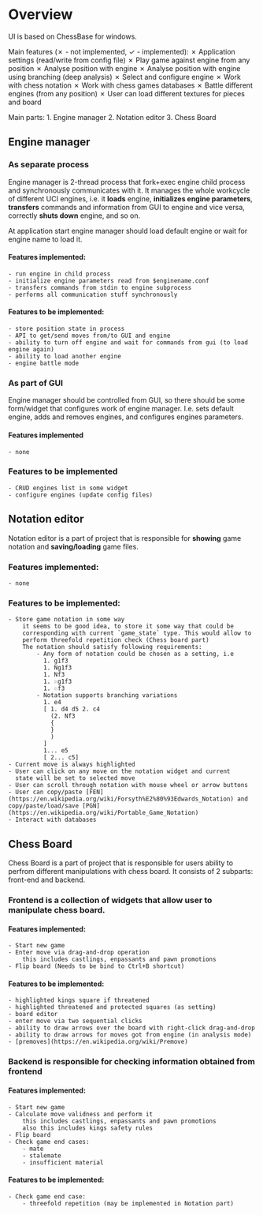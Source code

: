 # Overview
UI is based on ChessBase for windows.

Main features (✗ - not implemented, ✓ - implemented):
    ✗ Application settings (read/write from config file)
    ✗ Play game against engine from any position
    ✗ Analyse position with engine
    ✗ Analyse position with engine using branching (deep analysis)
    ✗ Select and configure engine
    ✗ Work with chess notation
    ✗ Work with chess games databases
    ✗ Battle different engines (from any position)
    ✗ User can load different textures for pieces and board

Main parts:
    1. Engine manager
    2. Notation editor
    3. Chess Board

## Engine manager
### As separate process
Engine manager is 2-thread process that fork+exec engine child process and
synchronously communicates with it. It manages the whole workcycle of different
UCI engines, i.e. it **loads** engine, **initializes engine parameters**,
**transfers** commands and information from GUI to engine and vice versa,
correctly **shuts down** engine, and so on.

At application start engine manager should load default engine or wait for
engine name to load it.

#### Features implemented:
    - run engine in child process
    - initialize engine parameters read from $enginename.conf
    - transfers commands from stdin to engine subprocess
    - performs all communication stuff synchronously
#### Features to be implemented:
    - store position state in process
    - API to get/send moves from/to GUI and engine
    - ability to turn off engine and wait for commands from gui (to load engine again)
    - ability to load another engine
    - engine battle mode

### As part of GUI
Engine manager should be controlled from GUI, so there should be some form/widget
that configures work of engine manager. I.e. sets default engine, adds and removes
engines, and configures engines parameters.
#### Features implemented
    - none
### Features to be implemented
    - CRUD engines list in some widget
    - configure engines (update config files)


## Notation editor
Notation editor is a part of project that is responsible for **showing** game
notation and **saving/loading** game files.

### Features implemented:
    - none
### Features to be implemented:
    - Store game notation in some way
        it seems to be good idea, to store it some way that could be
        corresponding with current `game_state` type. This would allow to
        perform threefold repetition check (Chess board part)
        The notation should satisfy following requirements:
            - Any form of notation could be chosen as a setting, i.e
              1. g1f3
              1. Ng1f3
              1. Nf3
              1. ♘g1f3
              1. ♘f3
            - Notation supports branching variations
              1. e4
              [ 1. d4 d5 2. c4
                (2. Nf3
                {
                }
                )
              ]
              1... e5
              [ 2... c5]
    - Current move is always highlighted
    - User can click on any move on the notation widget and current
      state will be set to selected move
    - User can scroll through notation with mouse wheel or arrow buttons
    - User can copy/paste [FEN](https://en.wikipedia.org/wiki/Forsyth%E2%80%93Edwards_Notation) and copy/paste/load/save [PGN](https://en.wikipedia.org/wiki/Portable_Game_Notation)
    - Interact with databases

## Chess Board
Chess Board is a part of project that is responsible for users ability to perfrom
different manipulations with chess board. It consists of 2 subparts: front-end and
backend.

### Frontend is a collection of widgets that allow user to manipulate chess board.
#### Features implemented:
    - Start new game
    - Enter move via drag-and-drop operation
        this includes castlings, enpassants and pawn promotions
    - Flip board (Needs to be bind to Ctrl+B shortcut)
#### Features to be implemented:
    - highlighted kings square if threatened
    - highlighted threatened and protected squares (as setting)
    - board editor
    - enter move via two sequential clicks
    - ability to draw arrows over the board with right-click drag-and-drop
    - ability to draw arrows for moves got from engine (in analysis mode)
    - [premoves](https://en.wikipedia.org/wiki/Premove)

### Backend is responsible for checking information obtained from frontend
#### Features implemented:
    - Start new game
    - Calculate move validness and perform it
        this includes castlings, enpassants and pawn promotions
        also this includes kings safety rules
    - Flip board
    - Check game end cases:
        - mate
        - stalemate
        - insufficient material
#### Features to be implemented:
    - Check game end case:
        - threefold repetition (may be implemented in Notation part)
